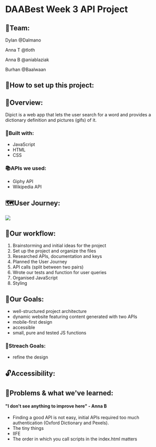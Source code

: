 # DAABest Week 3 API Project

## 🐙Team: 

Dylan @Dalmano

Anna T @tloth

Anna B @aniablaziak

Burhan @Baalwaan

## 🔎How to set up this project:

## 🔭Overview:
Dipict is a web app that lets the user search for a word and provides a dictionary definition and pictures (gifs) of it.

### 🔨Built with: 
- JavaScript
- HTML
- CSS
### 📚APIs we used: 
- Giphy API
- Wikipedia API

## 🗺User Journey:
![](https://i.ibb.co/jrj9t59/IMG-4262.jpg)

## 🚦Our workflow:
1. Brainstorming and initial ideas for the project
2. Set up the project and organize the files 
3. Researched APIs, documentation and keys
4. Planned the User Journey
5. API calls (split between two pairs)
6. Wrote our tests and function for user queries
7. Organised JavaScript
8. Styling

## 🎯Our Goals:
- well-structured project architecture
- dynamic website featuring content generated with two APIs
- mobile-first design
- accessible 
- small, pure and tested JS functions

### 🎳Streach Goals:
- refine the design 

## 🔓Accessibility:

## 🚨Problems & what we've learned:
#### "I don't see anything to improve here" - Anna B
- Finding a good API is not easy, initial APIs required too much authentication (Oxford Dictionary and Pexels).
- The tiny things 
- IIFE
- The order in which you call scripts in the index.html matters

